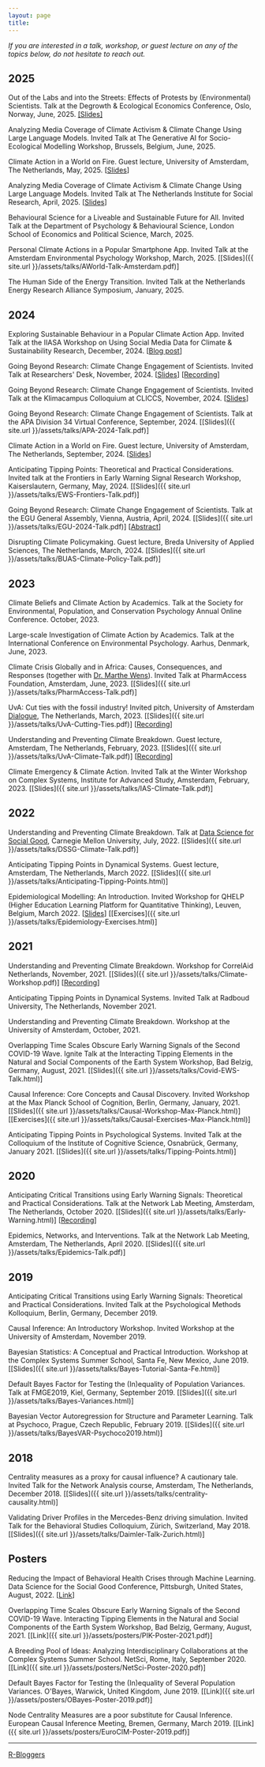```yaml
---
layout: page
title:
---
```


*If you are interested in a talk, workshop, or guest lecture on any of the topics below, do not hesitate to reach out.*

## 2025
Out of the Labs and into the Streets: Effects of Protests by (Environmental) Scientists. Talk at the Degrowth & Ecological Economics Conference, Oslo, Norway, June, 2025. [[Slides]](https://drive.google.com/file/d/1LFOc88wKBxUQWVEUhL2Yd_EasBa3cadb/view?usp=sharing)

Analyzing Media Coverage of Climate Activism & Climate Change Using Large Language Models. Invited Talk at The Generative AI for Socio-Ecological Modelling Workshop, Brussels, Belgium, June, 2025.

Climate Action in a World on Fire. Guest lecture, University of Amsterdam, The Netherlands, May, 2025. [[Slides](https://drive.google.com/file/d/1e8ONipYPETC1RciGgFs63AXV7eRLdrVM/view?usp=sharing)]

Analyzing Media Coverage of Climate Activism & Climate Change Using Large Language Models. Invited Talk at The Netherlands Institute for Social Research, April, 2025. [[Slides](https://drive.google.com/file/d/1cuLRHleG9r0NPpv9I5vXB6rxJ03b48fP/view?usp=sharing)]

Behavioural Science for a Liveable and Sustainable Future for All. Invited Talk at the Department of Psychology & Behavioural Science, London School of Economics and Political Science, March, 2025.

Personal Climate Actions in a Popular Smartphone App. Invited Talk at the Amsterdam Environmental Psychology Workshop, March, 2025. [[Slides]({{ site.url }}/assets/talks/AWorld-Talk-Amsterdam.pdf)]

The Human Side of the Energy Transition. Invited Talk at the Netherlands Energy Research Alliance Symposium, January, 2025.

## 2024
Exploring Sustainable Behaviour in a Popular Climate Action App. Invited Talk at the IIASA Workshop on Using Social Media Data for Climate & Sustainability Research, December, 2024. [[Blog post](https://iiasa.ac.at/blog/dec-2024/advancing-climate-insights-with-social-media-data)]

Going Beyond Research: Climate Change Engagement of Scientists. Invited Talk at Researchers' Desk, November, 2024. [[Slides](https://drive.google.com/file/d/1cAjCFtu4rkuWLtCKwkQYmU8HVgjl7mtZ/view?usp=sharing)] [[Recording](https://www.youtube.com/watch?v=uTvPDjgCGMI)]

Going Beyond Research: Climate Change Engagement of Scientists. Invited Talk at the Klimacampus Colloquium at CLICCS, November, 2024. [[Slides](https://drive.google.com/file/d/1ibBZGK9jmWEvsvyoaopXThIpf2mJ7eof/view?usp=sharing)]

Going Beyond Research: Climate Change Engagement of Scientists. Talk at the APA Division 34 Virtual Conference, September, 2024. [[Slides]({{ site.url }}/assets/talks/APA-2024-Talk.pdf)]

Climate Action in a World on Fire. Guest lecture, University of Amsterdam, The Netherlands, September, 2024. [[Slides](https://drive.google.com/file/d/1i0Vx-zPIjH1zjtaxEjAoOKnC1k1UpI-w/view?usp=sharing)]

Anticipating Tipping Points: Theoretical and Practical Considerations. Invited talk at the Frontiers in Early Warning Signal Research Workshop, Kaiserslautern, Germany, May, 2024. [[Slides]({{ site.url }}/assets/talks/EWS-Frontiers-Talk.pdf)]

Going Beyond Research: Climate Change Engagement of Scientists. Talk at the EGU General Assembly, Vienna, Austria, April, 2024. [[Slides]({{ site.url }}/assets/talks/EGU-2024-Talk.pdf)] [[Abstract](https://meetingorganizer.copernicus.org/EGU24/EGU24-9536.html)]

Disrupting Climate Policymaking. Guest lecture, Breda University of Applied Sciences, The Netherlands, March, 2024. [[Slides]({{ site.url }}/assets/talks/BUAS-Climate-Policy-Talk.pdf)]

## 2023
Climate Beliefs and Climate Action by Academics. Talk at the Society for Environmental, Population, and Conservation Psychology Annual Online Conference. October, 2023.

Large-scale Investigation of Climate Action by Academics. Talk at the International Conference on Environmental Psychology. Aarhus, Denmark, June, 2023.

Climate Crisis Globally and in Africa: Causes, Consequences, and Responses (together with [Dr. Marthe Wens](https://twitter.com/MartheWens)). Invited Talk at PharmAccess Foundation, Amsterdam, June, 2023. [[Slides]({{ site.url }}/assets/talks/PharmAccess-Talk.pdf)]

UvA: Cut ties with the fossil industry! Invited pitch, University of Amsterdam [Dialogue](https://www.uva.nl/en/research/research-environment/third-party-collaborations/third-party-collaborations.html#Download-pitches-for-each-speaker-from-the-first-online-meeting), The Netherlands, March, 2023. [[Slides]({{ site.url }}/assets/talks/UvA-Cutting-Ties.pdf)] [[Recording](https://vimeo.com/819451727?embedded=true&source=vimeo_logo&owner=101551308)]

Understanding and Preventing Climate Breakdown. Guest lecture, Amsterdam, The Netherlands, February, 2023. [[Slides]({{ site.url }}/assets/talks/UvA-Climate-Talk.pdf)] [[Recording](https://www.youtube.com/watch?v=W6NtBz1q4ug)]

Climate Emergency & Climate Action. Invited Talk at the Winter Workshop on Complex Systems, Institute for Advanced Study, Amsterdam, February, 2023. [[Slides]({{ site.url }}/assets/talks/IAS-Climate-Talk.pdf)]

## 2022
Understanding and Preventing Climate Breakdown. Talk at [Data Science for Social Good](http://dssgfellowship.org/), Carnegie Mellon University, July, 2022. [[Slides]({{ site.url }}/assets/talks/DSSG-Climate-Talk.pdf)]

Anticipating Tipping Points in Dynamical Systems. Guest lecture, Amsterdam, The Netherlands, March 2022. [[Slides]({{ site.url }}/assets/talks/Anticipating-Tipping-Points.html)]

Epidemiological Modelling: An Introduction. Invited Workshop for QHELP (Higher Education Learning Platform for Quantitative Thinking), Leuven, Belgium, March 2022. [[Slides](https://r.qhelp.eu/qhelp/Presentations/Epidemiology-Workshop)] [[Exercises]({{ site.url }}/assets/talks/Epidemiology-Exercises.html)]

## 2021
Understanding and Preventing Climate Breakdown. Workshop for CorrelAid Netherlands, November, 2021. [[Slides]({{ site.url }}/assets/talks/Climate-Workshop.pdf)] [[Recording](https://www.youtube.com/watch?v=aYEFV4feVBs)]

Anticipating Tipping Points in Dynamical Systems. Invited Talk at Radboud University, The Netherlands, November 2021.

Understanding and Preventing Climate Breakdown. Workshop at the University of Amsterdam, October, 2021.

Overlapping Time Scales Obscure Early Warning Signals of the Second COVID-19 Wave. Ignite Talk at the Interacting Tipping Elements in the Natural and Social Components of the Earth System Workshop, Bad Belzig, Germany, August, 2021. [[Slides]({{ site.url }}/assets/talks/Covid-EWS-Talk.html)]

Causal Inference: Core Concepts and Causal Discovery. Invited Workshop at the Max Planck School of Cognition, Berlin, Germany, January, 2021. [[Slides]({{ site.url }}/assets/talks/Causal-Workshop-Max-Planck.html)] [[Exercises]({{ site.url }}/assets/talks/Causal-Exercises-Max-Planck.html)]

Anticipating Tipping Points in Psychological Systems. Invited Talk at the Colloquium of the Institute of Cognitive Science, Osnabrück, Germany, January 2021. [[Slides]({{ site.url }}/assets/talks/Tipping-Points.html)]

## 2020
Anticipating Critical Transitions using Early Warning Signals: Theoretical and Practical Considerations. Talk at the Network Lab Meeting, Amsterdam, The Netherlands, October 2020. [[Slides]({{ site.url }}/assets/talks/Early-Warning.html)] [[Recording](https://www.youtube.com/watch?v=055Ou_aqKUQ)]

Epidemics, Networks, and Interventions. Talk at the Network Lab Meeting, Amsterdam, The Netherlands, April 2020. [[Slides]({{ site.url }}/assets/talks/Epidemics-Talk.pdf)]

## 2019
Anticipating Critical Transitions using Early Warning Signals: Theoretical and Practical Considerations. Invited Talk at the Psychological Methods Kolloquium, Berlin, Germany, December 2019.

Causal Inference: An Introductory Workshop. Invited Workshop at the University of Amsterdam, November 2019.

Bayesian Statistics: A Conceptual and Practical Introduction. Workshop at the Complex Systems Summer School, Santa Fe, New Mexico, June 2019. [[Slides]({{ site.url }}/assets/talks/Bayes-Tutorial-Santa-Fe.html)]

Default Bayes Factor for Testing the (In)equality of Population Variances. Talk at FMGE2019, Kiel, Germany, September 2019. [[Slides]({{ site.url }}/assets/talks/Bayes-Variances.html)]

Bayesian Vector Autoregression for Structure and Parameter Learning. Talk at Psychoco, Prague, Czech Republic, February 2019. [[Slides]({{ site.url }}/assets/talks/BayesVAR-Psychoco2019.html)]

## 2018
Centrality measures as a proxy for causal influence? A cautionary tale. Invited Talk for the Network Analysis course, Amsterdam, The Netherlands, December 2018. [[Slides]({{ site.url }}/assets/talks/centrality-causality.html)]

Validating Driver Profiles in the Mercedes-Benz driving simulation. Invited Talk for the Behavioral Studies Colloquium, Zürich, Switzerland, May 2018. [[Slides]({{ site.url }}/assets/talks/Daimler-Talk-Zurich.html)]


## Posters
Reducing the Impact of Behavioral Health Crises through Machine Learning. Data Science for the Social Good Conference, Pittsburgh, United States, August, 2022. [[Link](https://github.com/dssg/dojo_mh_public/blob/main/content/dojo_poster.png)]

Overlapping Time Scales Obscure Early Warning Signals of the Second COVID-19 Wave. Interacting Tipping Elements in the Natural and Social Components of the Earth System Workshop, Bad Belzig, Germany, August, 2021. [[Link]({{ site.url }}/assets/posters/PIK-Poster-2021.pdf)]

A Breeding Pool of Ideas: Analyzing Interdisciplinary Collaborations at the Complex Systems Summer School. NetSci, Rome, Italy, September 2020. [[Link]({{ site.url }}/assets/posters/NetSci-Poster-2020.pdf)]

Default Bayes Factor for Testing the (In)equality of Several Population Variances. O'Bayes, Warwick, United Kingdom, June 2019. [[Link]({{ site.url }}/assets/posters/OBayes-Poster-2019.pdf)]

Node Centrality Measures are a poor substitute for Causal Inference. European Causal Inference Meeting, Bremen, Germany, March 2019. [[Link]({{ site.url }}/assets/posters/EuroCIM-Poster-2019.pdf)]

----

[R-Bloggers](https://www.r-bloggers.com/)
